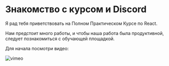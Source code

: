 # Знакомство с курсом и Discord

Я рад тебя приветствовать на Полном Практическом Курсе по React.

Нам предстоит много работы, и чтобы наша работа была продуктивной, следует познакомиться с обучающей площадкой.

Для начала посмотри видео:

![vimeo](https://vimeo.com/680080951)

